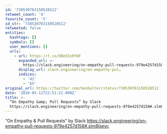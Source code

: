 ```yaml
---
id: '730530763150528512'
retweet_count: '4'
favorite_count: '5'
id_str: '730530763150528512'
retweeted: false
entities:
  hashtags: []
  symbols: []
  user_mentions: []
  urls:
    - url: https://t.co/OBeS5zRY6F
      expanded_url: >-
        https://slack.engineering/on-empathy-pull-requests-979e4257d158#.slm8lseyc
      display_url: slack.engineering/on-empathy-pul…
      indices:
        - '42'
        - '65'
original_url: https://twitter.com/benbalter/status/730530763150528512
date: '2016-05-11T22:51:21.000Z'
title: >-
  “On Empathy &amp; Pull Requests” by Slack
  https://slack.engineering/on-empathy-pull-requests-979e4257d158#.slm8lseyc
---
```


“On Empathy &amp; Pull Requests” by Slack https://slack.engineering/on-empathy-pull-requests-979e4257d158#.slm8lseyc